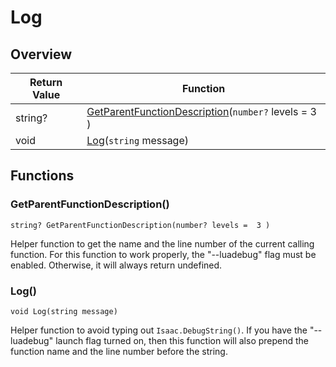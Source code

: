 # Log

## Overview

| Return Value | Function |
| - | - |
| string? | [GetParentFunctionDescription](log.md#getparentfunctiondescription)(`number?` levels =  3 ) |
| void | [Log](log.md#log)(`string` message) |

## Functions

### GetParentFunctionDescription()

`string? GetParentFunctionDescription(number? levels =  3 )`

Helper function to get the name and the line number of the current calling function. 
For this function to work properly, the "--luadebug" flag must be enabled. Otherwise, it will always return undefined. 

### Log()

`void Log(string message)`

Helper function to avoid typing out `Isaac.DebugString()`. 
If you have the "--luadebug" launch flag turned on, then this function will also prepend the function name and the line number before the string. 


